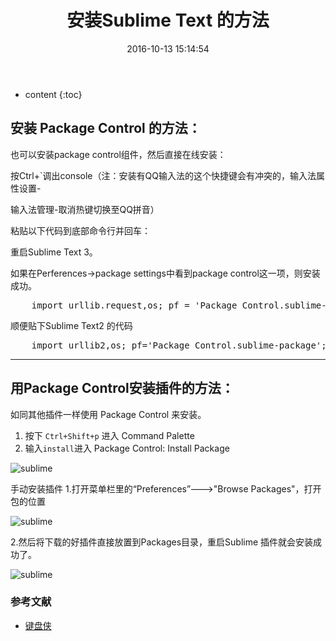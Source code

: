 ﻿---
layout: post
title:  "安装Sublime Text 的方法"
date:   2016-10-13 15:14:54
categories: Sublime
excerpt: 安装Sublime Text 的方法
---

* content
{:toc}


## 安装 Package Control 的方法：  

也可以安装package control组件，然后直接在线安装：

按Ctrl+`调出console（注：安装有QQ输入法的这个快捷键会有冲突的，输入法属性设置-

输入法管理-取消热键切换至QQ拼音）

粘贴以下代码到底部命令行并回车：  
 
  重启Sublime Text 3。
  
  如果在Perferences->package settings中看到package control这一项，则安装成功。

<pre>
    import urllib.request,os; pf = 'Package Control.sublime-package'; ipp = sublime.installed_packages_path(); urllib.request.install_opener( urllib.request.build_opener( urllib.request.ProxyHandler()) ); open(os.path.join(ipp, pf), 'wb').write(urllib.request.urlopen( 'http://sublime.wbond.net/' + pf.replace(' ','%20')).read())
</pre>


顺便贴下Sublime Text2 的代码

<pre>
    import urllib2,os; pf='Package Control.sublime-package'; ipp = sublime.installed_packages_path(); os.makedirs( ipp ) if not os.path.exists(ipp) else None; urllib2.install_opener( urllib2.build_opener( urllib2.ProxyHandler( ))); open( os.path.join( ipp, pf), 'wb' ).write( urllib2.urlopen( 'http://sublime.wbond.net/' +pf.replace( ' ','%20' )).read()); print( 'Please restart Sublime Text to finish installation') 
</pre>



---

## 用Package Control安装插件的方法：   

如同其他插件一样使用 Package Control 来安装。   

1. 按下 `Ctrl+Shift+p` 进入 Command Palette   
2. 输入`install`进入 Package Control: Install Package     

![sublime](http://7q5cdt.com1.z0.glb.clouddn.com/SublimeLinter-sublimeLinter.jpg)  

手动安装插件
1.打开菜单栏里的“Preferences”--->"Browse Packages"，打开包的位置 

![sublime](http://h.hiphotos.baidu.com/exp/w=480/sign=1fe941449d3df8dca63d8e99fd1072bf/43a7d933c895d143c26dab9071f082025aaf076d.jpg)

2.然后将下载的好插件直接放置到Packages目录，重启Sublime 插件就会安装成功了。

![sublime](http://b.hiphotos.baidu.com/exp/w=480/sign=88b6ec5ea344ad342ebf868fe0a30c08/8d5494eef01f3a2934609b7d9b25bc315d607cdc.jpg)


### 参考文献
* [键盘侠](https://www.cnsecer.com/460.html)

